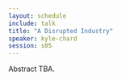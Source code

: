 ```yaml
---
layout: schedule
include: talk
title: "A Disrupted Industry"
speaker: kyle-chard
session: s05
---
```


Abstract TBA.
